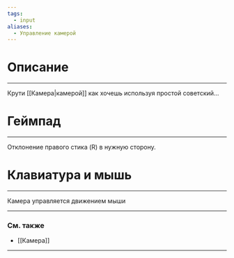 ```yaml
---
tags:
  - input
aliases:
  - Управление камерой
---
```

# Описание 
___
Крути [[Камера|камерой]] как хочешь используя простой советский... 
# Геймпад
___
Отклонение правого стика (R) в нужную сторону.
# Клавиатура и мышь
___
Камера управляется движением мыши
___
### См. также
- [[Камера]]
___
